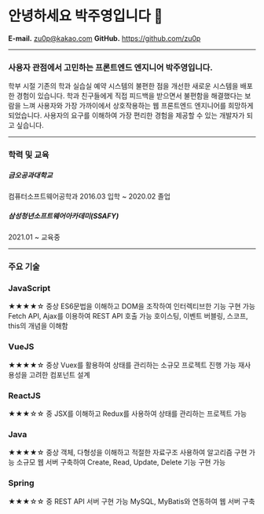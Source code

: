 # 안녕하세요 박주영입니다 👋

**E-mail.**  zu0p@kakao.com
**GitHub.**  https://github.com/zu0p

---

### **사용자 관점에서 고민하는 프론트엔드 엔지니어 박주영입니다.**

학부 시절 기존의 학과 실습실 예약 시스템의 불편한 점을 개선한 새로운 시스템을 배포한 경험이 있습니다. 
학과 친구들에게 직접 피드백을 받으면서 불편함을 해결했다는 보람을 느껴 사용자와 가장 가까이에서 상호작용하는 웹 프론트엔드 엔지니어를 희망하게 되었습니다. 사용자의 요구를 이해하여 가장 편리한 경험을 제공할 수 있는 개발자가 되고 싶습니다.

---

### 학력 및 교육

##### 금오공과대학교

컴퓨터소프트웨어공학과 2016.03 입학 ~ 2020.02 졸업

##### 삼성청년소프트웨어아카데미(SSAFY)

2021.01 ~ 교육중


---

### 주요 기술

### JavaScript

★★★★☆      중상
ES6문법을 이해하고 DOM을 조작하여 인터렉티브한 기능 구현 가능
Fetch API, Ajax를 이용하여 REST API 호출 가능
호이스팅, 이벤트 버블링, 스코프, this의 개념을 이해함
### VueJS
★★★★☆ 중상
Vuex를 활용하여 상태를 관리하는 소규모 프로젝트 진행 가능
재사용성을 고려한 컴포넌트 설계

### ReactJS
★★★☆☆ 중
JSX를 이해하고 Redux를 사용하여 상태를 관리하는 프로젝트 가능

### Java
★★★★☆ 중상
객체, 다형성을 이해하고 적절한 자료구조 사용하여 알고리즘 구현 가능
소규모 웹 서버 구축하여 Create, Read, Update, Delete 기능 구현 가능

### Spring
★★★☆☆ 중
REST API 서버 구현 가능
MySQL, MyBatis와 연동하여 웹 서버 구축
